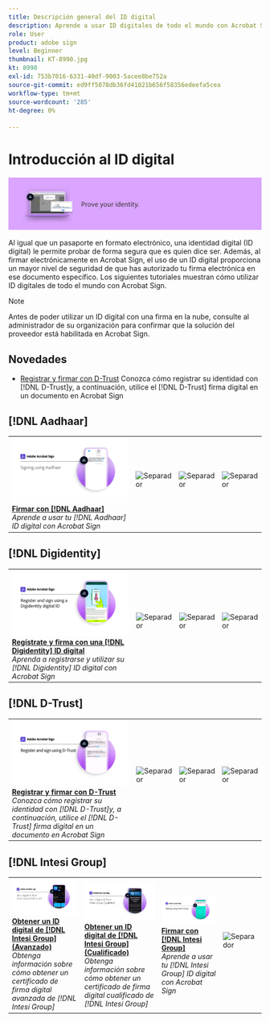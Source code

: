 ```yaml
---
title: Descripción general del ID digital
description: Aprende a usar ID digitales de todo el mundo con Acrobat Sign
role: User
product: adobe sign
level: Beginner
thumbnail: KT-8990.jpg
kt: 8990
exl-id: 753b7016-6331-40df-9003-5acee8be752a
source-git-commit: ed9ff5078db36fd41021b656f58356edeefa5cea
workflow-type: tm+mt
source-wordcount: '285'
ht-degree: 0%

---
```


# Introducción al ID digital

![Imagen de ID digital de Sign](../assets/Hero-DigitalID.png)

Al igual que un pasaporte en formato electrónico, una identidad digital (ID digital) le permite probar de forma segura que es quien dice ser. Además, al firmar electrónicamente en Acrobat Sign, el uso de un ID digital proporciona un mayor nivel de seguridad de que has autorizado tu firma electrónica en ese documento específico. Los siguientes tutoriales muestran cómo utilizar ID digitales de todo el mundo con Acrobat Sign.

>[!NOTE]
>
>Antes de poder utilizar un ID digital con una firma en la nube, consulte al administrador de su organización para confirmar que la solución del proveedor está habilitada en Acrobat Sign.

## Novedades

* [Registrar y firmar con D-Trust](d-trust.md)
Conozca cómo registrar su identidad con [!DNL D-Trust]y, a continuación, utilice el [!DNL D-Trust] firma digital en un documento en Acrobat Sign

## [!DNL Aadhaar]

<table style="table-layout:fixed">
<tr>
 <td>
    <a href="aadhaar-sign.md">
      <img alt="Firmar con [!DNL Aadhaar]" src="assets/Aadhaarsign_1280.png" />
    </a>
    <div>
    <a href="aadhaar-sign.md"><strong>Firmar con [!DNL Aadhaar]</strong></a>
    </div>
    <em>Aprende a usar tu [!DNL Aadhaar] ID digital con Acrobat Sign</em>
    <br>
  </td>
  <td>
    <img alt="Separador" src="../assets/Whitespacer.png" />
    <div>
    <br>
  </td>
  <td>
    <img alt="Separador" src="../assets/Whitespacer.png" />
    <div>
    <br>
  </td>
  <td>
    <img alt="Separador" src="../assets/Whitespacer.png" />
    <div>
    <br>
  </td>
</tr>
</table>

## [!DNL Digidentity]

<table style="table-layout:fixed">
<tr>
  <td>
    <a href="digidentity-sign.md">
      <img alt="Regístrate y firma con una [!DNL Digidentity] ID digital" src="assets/Digidentitysign_1280.png" />
    </a>
    <div>
    <a href="digidentity-sign.md"><strong>Regístrate y firma con una [!DNL Digidentity] ID digital</strong></a>
    </div>
    <em>Aprenda a registrarse y utilizar su [!DNL Digidentity] ID digital con Acrobat Sign</em>
    <br>
  </td>
  <td>
    <img alt="Separador" src="../assets/Whitespacer.png" />
    <div>
    <br>
  </td>
  <td>
    <img alt="Separador" src="../assets/Whitespacer.png" />
    <div>
    <br>
  </td>
  <td>
    <img alt="Separador" src="../assets/Whitespacer.png" />
    <div>
    <br>
  </td>
</tr>
</table>

## [!DNL D-Trust]

<table style="table-layout:fixed">
<tr>
  <td>
    <a href="d-trust.md">
      <img alt="Registrar y firmar con D-Trust" src="assets/Dtrust.png" />
    </a>
    <div>
    <a href="d-trust.md"><strong>Registrar y firmar con D-Trust</strong></a>
    </div>
    <em>Conozca cómo registrar su identidad con [!DNL D-Trust]y, a continuación, utilice el [!DNL D-Trust] firma digital en un documento en Acrobat Sign</em>
    <br>
  </td>
  <td>
    <img alt="Separador" src="../assets/Whitespacer.png" />
    <div>
    <br>
  </td>
  <td>
    <img alt="Separador" src="../assets/Whitespacer.png" />
    <div>
    <br>
  </td>
  <td>
    <img alt="Separador" src="../assets/Whitespacer.png" />
    <div>
    <br>
  </td>
  </tr>
  </table>

## [!DNL Intesi Group]

<table style="table-layout:fixed">
<tr>
  <td>
    <a href="intesi-advanced.md">
      <img alt="Obtener un ID digital de Intesi Group (avanzado)" src="assets/IntesiAdvanced_1280.png" />
    </a>
    <div>
    <a href="intesi-advanced.md"><strong>Obtener un ID digital de [!DNL Intesi Group] (Avanzado)</strong></a>
    </div>
    <em>Obtenga información sobre cómo obtener un certificado de firma digital avanzada de [!DNL Intesi Group]</em>
    <br>
  </td>
  <td>
    <a href="intesi-qualified.md">
      <img alt="Obtener un ID digital de [!DNL Intesi Group] (Cualificado)" src="assets/IntesiQualified_1280.png" />
    </a>
    <div>
    <a href="intesi-qualified.md"><strong>Obtener un ID digital de [!DNL Intesi Group] (Cualificado)</strong></a>
    </div>
    <em>Obtenga información sobre cómo obtener un certificado de firma digital cualificado de [!DNL Intesi Group]</em>
    <br>
  </td>
  <td>
    <a href="intesi-sign.md">
      <img alt="Firmar con Intesi Group" src="assets/IntesiSign_1280.png" />
    </a>
    <div>
    <a href="intesi-sign.md"><strong>Firmar con [!DNL Intesi Group]</strong></a>
    </div>
    <em>Aprende a usar tu [!DNL Intesi Group] ID digital con Acrobat Sign</em>
    <br>
  </td>
  <td>
    <img alt="Separador" src="../assets/Whitespacer.png" />
    <div>
    <br>
  </td>
</tr>
</table>
